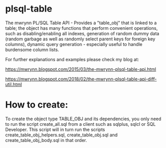 # plsql-table
The mwrynn PL/SQL Table API - Provides a "table_obj" that is linked to a table; the object has many functions that perform convenient operations, such as disabling/enabling all indexes, generation of random dummy data (random garbage as well as randomly select parent keys for foreign key columns), dynamic query generation - especially useful to handle burdensome column lists.

For further explanations and examples please check my blog at:

https://mwrynn.blogspot.com/2015/03/the-mwrynn-plsql-table-api.html

https://mwrynn.blogspot.com/2018/02/the-mwrynn-plsql-table-api-diff-util.html


# How to create:
To create the object type TABLE_OBJ and its dependencies, you only need to run the script create_all.sql from a client such as sqlplus, sqlcl or SQL Developer. This script will in turn run the scripts create_table_obj_helpers.sql, create_table_obj.sql and create_table_obj_body.sql in that order.